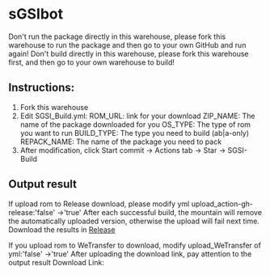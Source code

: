 # sGSIbot

Don't run the package directly in this warehouse, please fork this warehouse to run the package and then go to your own GitHub and run again!
Don't build directly in this warehouse, please fork this warehouse first, and then go to your own warehouse to build!

## Instructions:

1. Fork this warehouse
2. Edit SGSI_Build.yml:
     ROM_URL: link for your download
     ZIP_NAME: The name of the package downloaded for you
     OS_TYPE: The type of rom you want to run
     BUILD_TYPE: The type you need to build (ab|a-only)
     REPACK_NAME: The name of the package you need to pack
3. After modification, click Start commit -> Actions tab -> Star -> SGSI-Build

 
## Output result
If upload rom to Release download, please modify yml upload_action-gh-release:'false' ->'true'
After each successful build, the mountain will remove the automatically uploaded version, otherwise the upload will fail next time.
Download the results in [Release](../../releases)

If you upload rom to WeTransfer to download, modify upload_WeTransfer of yml:'false' ->'true'
After uploading the download link, pay attention to the output result Download Link:‌‌
